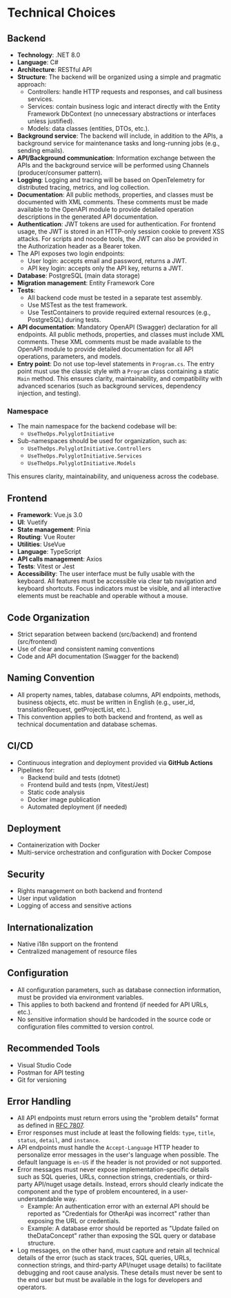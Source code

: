 # Technical Choices

## Backend

- **Technology**: .NET 8.0
- **Language**: C#
- **Architecture**: RESTful API
- **Structure**: The backend will be organized using a simple and pragmatic approach:
  - Controllers: handle HTTP requests and responses, and call business services.
  - Services: contain business logic and interact directly with the Entity Framework DbContext (no unnecessary abstractions or interfaces unless justified).
  - Models: data classes (entities, DTOs, etc.).
- **Background service**: The backend will include, in addition to the APIs, a background service for maintenance tasks and long-running jobs (e.g., sending emails).
- **API/Background communication**: Information exchange between the APIs and the background service will be performed using Channels (producer/consumer pattern).
- **Logging**: Logging and tracing will be based on OpenTelemetry for distributed tracing, metrics, and log collection.
- **Documentation**: All public methods, properties, and classes must be documented with XML comments. These comments must be made available to the OpenAPI module to provide detailed operation descriptions in the generated API documentation.
- **Authentication**: JWT tokens are used for authentication. For frontend usage, the JWT is stored in an HTTP-only session cookie to prevent XSS attacks. For scripts and nocode tools, the JWT can also be provided in the Authorization header as a Bearer token.
- The API exposes two login endpoints:
  - User login: accepts email and password, returns a JWT.
  - API key login: accepts only the API key, returns a JWT.
- **Database**: PostgreSQL (main data storage)
- **Migration management**: Entity Framework Core
- **Tests**: 
  - All backend code must be tested in a separate test assembly.
  - Use MSTest as the test framework.
  - Use TestContainers to provide required external resources (e.g., PostgreSQL) during tests.
- **API documentation**: Mandatory OpenAPI (Swagger) declaration for all endpoints. All public methods, properties, and classes must include XML comments. These XML comments must be made available to the OpenAPI module to provide detailed documentation for all API operations, parameters, and models.
- **Entry point**: Do not use top-level statements in `Program.cs`. The entry point must use the classic style with a `Program` class containing a static `Main` method. This ensures clarity, maintainability, and compatibility with advanced scenarios (such as background services, dependency injection, and testing).

### Namespace

- The main namespace for the backend codebase will be:
  - `UseTheOps.PolyglotInitiative`
- Sub-namespaces should be used for organization, such as:
  - `UseTheOps.PolyglotInitiative.Controllers`
  - `UseTheOps.PolyglotInitiative.Services`
  - `UseTheOps.PolyglotInitiative.Models`

This ensures clarity, maintainability, and uniqueness across the codebase.


## Frontend

- **Framework**: Vue.js 3.0
- **UI**: Vuetify
- **State management**: Pinia
- **Routing**: Vue Router
- **Utilities**: UseVue
- **Language**: TypeScript
- **API calls management**: Axios
- **Tests**: Vitest or Jest
- **Accessibility**: The user interface must be fully usable with the keyboard. All features must be accessible via clear tab navigation and keyboard shortcuts. Focus indicators must be visible, and all interactive elements must be reachable and operable without a mouse.

## Code Organization

- Strict separation between backend (src/backend) and frontend (src/frontend)
- Use of clear and consistent naming conventions
- Code and API documentation (Swagger for the backend)

## Naming Convention

- All property names, tables, database columns, API endpoints, methods, business objects, etc. must be written in English (e.g., user_id, translationRequest, getProjectList, etc.).
- This convention applies to both backend and frontend, as well as technical documentation and database schemas.

## CI/CD

- Continuous integration and deployment provided via **GitHub Actions**
- Pipelines for:
  - Backend build and tests (dotnet)
  - Frontend build and tests (npm, Vitest/Jest)
  - Static code analysis
  - Docker image publication
  - Automated deployment (if needed)

## Deployment

- Containerization with Docker
- Multi-service orchestration and configuration with Docker Compose

## Security

- Rights management on both backend and frontend
- User input validation
- Logging of access and sensitive actions

## Internationalization

- Native i18n support on the frontend
- Centralized management of resource files

## Configuration

- All configuration parameters, such as database connection information, must be provided via environment variables.
- This applies to both backend and frontend (if needed for API URLs, etc.).
- No sensitive information should be hardcoded in the source code or configuration files committed to version control.

## Recommended Tools

- Visual Studio Code
- Postman for API testing
- Git for versioning

## Error Handling

- All API endpoints must return errors using the "problem details" format as defined in [RFC 7807](https://www.rfc-editor.org/rfc/rfc7807).
- Error responses must include at least the following fields: `type`, `title`, `status`, `detail`, and `instance`.
- API endpoints must handle the `Accept-Language` HTTP header to personalize error messages in the user's language when possible. The default language is `en-US` if the header is not provided or not supported.
- Error messages must never expose implementation-specific details such as SQL queries, URLs, connection strings, credentials, or third-party API/nuget usage details. Instead, errors should clearly indicate the component and the type of problem encountered, in a user-understandable way. 
  - Example: An authentication error with an external API should be reported as "Credentials for OtherApi was incorrect" rather than exposing the URL or credentials.
  - Example: A database error should be reported as "Update failed on theDataConcept" rather than exposing the SQL query or database structure.
- Log messages, on the other hand, must capture and retain all technical details of the error (such as stack traces, SQL queries, URLs, connection strings, and third-party API/nuget usage details) to facilitate debugging and root cause analysis. These details must never be sent to the end user but must be available in the logs for developers and operators.
